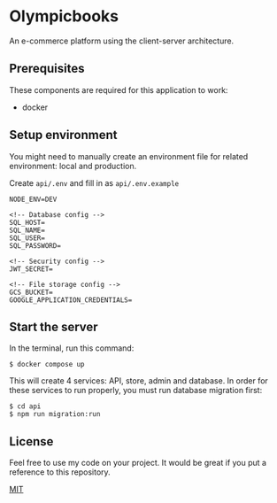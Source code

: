 # Olympicbooks

An e-commerce platform using the client-server architecture.

## Prerequisites

These components are required for this application to work:

- docker

## Setup environment

You might need to manually create an environment file for related environment: local and production.

Create `api/.env` and fill in as `api/.env.example`

```
NODE_ENV=DEV

<!-- Database config -->
SQL_HOST=
SQL_NAME=
SQL_USER=
SQL_PASSWORD=

<!-- Security config -->
JWT_SECRET=

<!-- File storage config -->
GCS_BUCKET=
GOOGLE_APPLICATION_CREDENTIALS=
```

## Start the server

In the terminal, run this command:

```
$ docker compose up
```

This will create 4 services: API, store, admin and database. In order for these services to run properly, you must run database migration first:

```
$ cd api
$ npm run migration:run
```

## License

Feel free to use my code on your project. It would be great if you put a reference to this repository.

[MIT](https://opensource.org/licenses/MIT)
